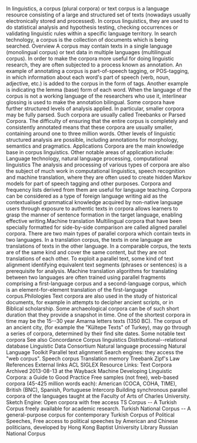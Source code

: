 In linguistics, a corpus (plural corpora) or text corpus is a language
resource consisting of a large and structured set of texts (nowadays
usually electronically stored and processed). In corpus linguistics,
they are used to do statistical analysis and hypothesis testing,
checking occurrences or validating linguistic rules within a specific
language territory. In search technology, a corpus is the collection of
documents which is being searched. Overview A corpus may contain texts
in a single language (monolingual corpus) or text data in multiple
languages (multilingual corpus). In order to make the corpora more
useful for doing linguistic research, they are often subjected to a
process known as annotation. An example of annotating a corpus is
part-of-speech tagging, or POS-tagging, in which information about each
word\'s part of speech (verb, noun, adjective, etc.) is added to the
corpus in the form of tags. Another example is indicating the lemma
(base) form of each word. When the language of the corpus is not a
working language of the researchers who use it, interlinear glossing is
used to make the annotation bilingual. Some corpora have further
structured levels of analysis applied. In particular, smaller corpora
may be fully parsed. Such corpora are usually called Treebanks or Parsed
Corpora. The difficulty of ensuring that the entire corpus is completely
and consistently annotated means that these corpora are usually smaller,
containing around one to three million words. Other levels of linguistic
structured analysis are possible, including annotations for morphology,
semantics and pragmatics. Applications Corpora are the main knowledge
base in corpus linguistics. Other notable areas of application include:
Language technology, natural language processing, computational
linguistics The analysis and processing of various types of corpora are
also the subject of much work in computational linguistics, speech
recognition and machine translation, where they are often used to create
hidden Markov models for part of speech tagging and other purposes.
Corpora and frequency lists derived from them are useful for language
teaching. Corpora can be considered as a type of foreign language
writing aid as the contextualised grammatical knowledge acquired by
non-native language users through exposure to authentic texts in corpora
allows learners to grasp the manner of sentence formation in the target
language, enabling effective writing.Machine translation Multilingual
corpora that have been specially formatted for side-by-side comparison
are called aligned parallel corpora. There are two main types of
parallel corpora which contain texts in two languages. In a translation
corpus, the texts in one language are translations of texts in the other
language. In a comparable corpus, the texts are of the same kind and
cover the same content, but they are not translations of each other. To
exploit a parallel text, some kind of text alignment identifying
equivalent text segments (phrases or sentences) is a prerequisite for
analysis. Machine translation algorithms for translating between two
languages are often trained using parallel fragments comprising a
first-language corpus and a second-language corpus, which is an
element-for-element translation of the first-language corpus.Philologies
Text corpora are also used in the study of historical documents, for
example in attempts to decipher ancient scripts, or in Biblical
scholarship. Some archaeological corpora can be of such short duration
that they provide a snapshot in time. One of the shortest corpora in
time may be the 15--30 year Amarna letters texts (1350 BC). The corpus
of an ancient city, (for example the \"Kültepe Texts\" of Turkey), may
go through a series of corpora, determined by their find site dates.
Some notable text corpora See also Concordance Corpus linguistics
Distributional--relational database Linguistic Data Consortium Natural
language processing Natural Language Toolkit Parallel text alignment
Search engines: they access the \"web corpus\". Speech corpus
Translation memory Treebank Zipf\'s Law References External links ACL
SIGLEX Resource Links: Text Corpora Archived 2013-08-13 at the Wayback
Machine Developing Linguistic Corpora: a Guide to Good Practice Free
samples (not free), web-based corpora (45-425 million words each):
American (COCA, COHA, TIME), British (BNC), Spanish, Portuguese
Intercorp Building synchronous parallel corpora of the languages taught
at the Faculty of Arts of Charles University. Sketch Engine: Open
corpora with free access TS Corpus -- A Turkish Corpus freely available
for academic research. Turkish National Corpus -- A general-purpose
corpus for contemporary Turkish Corpus of Political Speeches, Free
access to political speeches by American and Chinese politicians,
developed by Hong Kong Baptist University Library Russian National
Corpus
